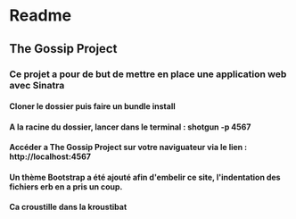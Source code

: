 # Readme
## The Gossip Project
### Ce projet a pour de but de mettre en place une application web avec Sinatra
#### Cloner le dossier puis faire un bundle install
#### A la racine du dossier, lancer dans le terminal : shotgun -p 4567
#### Accéder a The Gossip Project sur votre naviguateur via le lien : http://localhost:4567
#### Un thème Bootstrap a été ajouté afin d'embelir ce site, l'indentation des fichiers erb en a pris un coup.
#### Ca croustille dans la kroustibat
